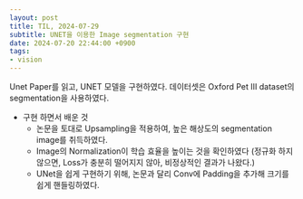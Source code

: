 ```yaml
---
layout: post
title: TIL, 2024-07-29
subtitle: UNET을 이용한 Image segmentation 구현
date: 2024-07-20 22:44:00 +0900
tags:
- vision
---
```

Unet Paper를 읽고, UNET 모델을 구현하였다.
데이터셋은 Oxford Pet III dataset의 segmentation을 사용하였다.

- 구현 하면서 배운 것
    - 논문을 토대로 Upsampling을 적용하여, 높은 해상도의 segmentation image를 취득하였다.
    - Image의 Normalization이 학습 효율을 높이는 것을 확인하였다 
      (정규화 하지 않으면, Loss가 충분히 떨어지지 않아, 비정상적인 결과가 나왔다.) 
    - UNet을 쉽게 구현하기 위해, 논문과 달리 Conv에 Padding을 추가해 크기를 쉽게 핸들링하였다.

